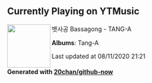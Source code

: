 ## Currently Playing on YTMusic

[<img align="left" width="100" src="https://lh3.googleusercontent.com/MogDVf1ED3qJMSQr-j7LMfMBlL0QfJBHrWGWCy8x46m6QXC-N9OTu3D1H_YC3-1Ed1KeU-dDGWsO6wM">](https://music.youtube.com/channel/UCrWlSmZq0d2JG5_WOgon_cA)

뱃사공 Bassagong - TANG-A

**Albums**: Tang-A

Last updated at 08/11/2020 21:21

#### Generated with [20chan/github-now](https://github.com/20chan/github-now)


<!--
**20chan/20chan** is a ✨ _special_ ✨ repository because its `README.md` (this file) appears on your GitHub profile.

Here are some ideas to get you started:

- 🔭 I’m currently working on ...
- 🌱 I’m currently learning ...
- 👯 I’m looking to collaborate on ...
- 🤔 I’m looking for help with ...
- 💬 Ask me about ...
- 📫 How to reach me: ...
- 😄 Pronouns: ...
- ⚡ Fun fact: ...
-->
